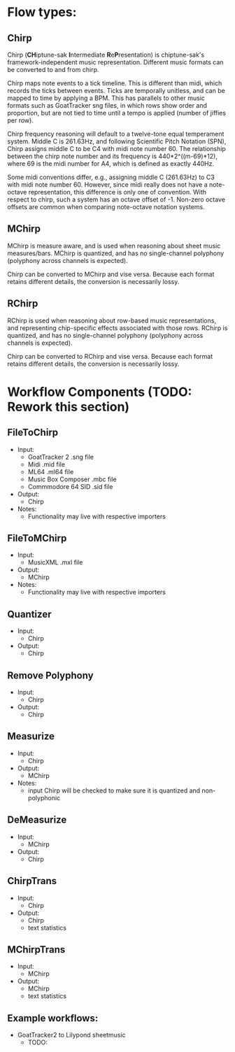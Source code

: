 # Flow types:
## Chirp
Chirp (**CH**iptune-sak **I**ntermediate **R**e**P**resentation) is chiptune-sak's framework-independent music representation.  Different music formats can be converted to and from chirp.

Chirp maps note events to a tick timeline.  This is different than midi, which records the ticks between events.  Ticks are temporally unitless, and can be mapped to time by applying a BPM.  This has parallels to other music formats such as GoatTracker sng files, in which rows show order and proportion, but are not tied to time until a tempo is applied (number of jiffies per row).

Chirp frequency reasoning will default to a twelve-tone equal temperament system.
Middle C is 261.63Hz, and following Scientific Pitch Notation (SPN), Chirp assigns middle C to be C4 with midi note number 60.  The relationship between the chirp note number and its frequency is 440*2^((m-69)*12), where 69 is the midi number for A4, which is defined as exactly 440Hz.

Some midi conventions differ, e.g., assigning middle C (261.63Hz) to C3 with midi note number 60.  However, since midi really does not have a note-octave representation, this difference is only one of convention. With respect to chirp, such a system has an octave offset of -1.  Non-zero octave offsets are common when comparing note-octave notation systems.


## MChirp
MChirp is measure aware, and is used when reasoning about sheet music measures/bars.  MChirp is quantized, and has no single-channel polyphony (polyphony across channels is expected).

Chirp can be converted to MChirp and vise versa.  Because each format retains different details, the conversion is necessarily lossy.

## RChirp
RChirp is used when reasoning about row-based music representations, and representing chip-specific effects associated with those rows.  RChirp is quantized, and has no single-channel polyphony (polyphony across channels is expected).

Chirp can be converted to RChirp and vise versa.  Because each format retains different details, the conversion is necessarily lossy.


# Workflow Components (TODO: Rework this section)

## FileToChirp
* Input:
   * GoatTracker 2 .sng file
   * Midi .mid file
   * ML64 .ml64 file
   * Music Box Composer .mbc file
   * Commmodore 64 SID .sid file
* Output:
   * Chirp
* Notes:
   * Functionality may live with respective importers

## FileToMChirp
* Input:
   * MusicXML .mxl file
* Output:
   * MChirp
* Notes:
   * Functionality may live with respective importers

## Quantizer
* Input:
   * Chirp
* Output:
   * Chirp

## Remove Polyphony
* Input:
   * Chirp
* Output:
   * Chirp

## Measurize
* Input:
   * Chirp
* Output:
   * MChirp
* Notes:
   * input Chirp will be checked to make sure it is quantized and non-polyphonic

## DeMeasurize
* Input: 
   * MChirp
* Output:
   * Chirp

## ChirpTrans
* Input:
   * Chirp
* Output:
   * Chirp
   * text statistics

## MChirpTrans
* Input:
   * MChirp
* Output:
   * MChirp
   * text statistics

## Example workflows:
* GoatTracker2 to Lilypond sheetmusic
   * TODO: 
